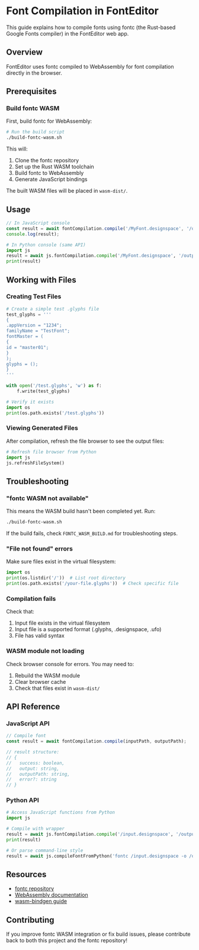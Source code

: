 # Font Compilation in FontEditor

This guide explains how to compile fonts using fontc (the Rust-based Google Fonts compiler) in the FontEditor web app.

## Overview

FontEditor uses fontc compiled to WebAssembly for font compilation directly in the browser.

## Prerequisites

### Build fontc WASM

First, build fontc for WebAssembly:

```bash
# Run the build script
./build-fontc-wasm.sh
```

This will:
1. Clone the fontc repository
2. Set up the Rust WASM toolchain
3. Build fontc to WebAssembly
4. Generate JavaScript bindings

The built WASM files will be placed in `wasm-dist/`.

## Usage

```javascript
// In JavaScript console
const result = await fontCompilation.compile('/MyFont.designspace', '/output.ttf');
console.log(result);
```

```python
# In Python console (same API)
import js
result = await js.fontCompilation.compile('/MyFont.designspace', '/output.ttf')
print(result)
```

## Working with Files

### Creating Test Files

```python
# Create a simple test .glyphs file
test_glyphs = '''
{
.appVersion = "1234";
familyName = "TestFont";
fontMaster = (
{
id = "master01";
}
);
glyphs = ();
}
'''

with open('/test.glyphs', 'w') as f:
    f.write(test_glyphs)

# Verify it exists
import os
print(os.path.exists('/test.glyphs'))
```

### Viewing Generated Files

After compilation, refresh the file browser to see the output files:

```python
# Refresh file browser from Python
import js
js.refreshFileSystem()
```

## Troubleshooting

### "fontc WASM not available"

This means the WASM build hasn't been completed yet. Run:

```bash
./build-fontc-wasm.sh
```

If the build fails, check `FONTC_WASM_BUILD.md` for troubleshooting steps.

### "File not found" errors

Make sure files exist in the virtual filesystem:

```python
import os
print(os.listdir('/'))  # List root directory
print(os.path.exists('/your-file.glyphs'))  # Check specific file
```

### Compilation fails

Check that:
1. Input file exists in the virtual filesystem
2. Input file is a supported format (.glyphs, .designspace, .ufo)
3. File has valid syntax

### WASM module not loading

Check browser console for errors. You may need to:
1. Rebuild the WASM module
2. Clear browser cache
3. Check that files exist in `wasm-dist/`

## API Reference

### JavaScript API

```javascript
// Compile font
const result = await fontCompilation.compile(inputPath, outputPath);

// result structure:
// {
//   success: boolean,
//   output: string,
//   outputPath: string,
//   error?: string
// }
```

### Python API

```python
# Access JavaScript functions from Python
import js

# Compile with wrapper
result = await js.fontCompilation.compile('/input.designspace', '/output.ttf')
print(result)

# Or parse command-line style
result = await js.compileFontFromPython('fontc /input.designspace -o /output.ttf')
```

## Resources

- [fontc repository](https://github.com/googlefonts/fontc)
- [WebAssembly documentation](https://webassembly.org/)
- [wasm-bindgen guide](https://rustwasm.github.io/docs/wasm-bindgen/)

## Contributing

If you improve fontc WASM integration or fix build issues, please contribute back to both this project and the fontc repository!
